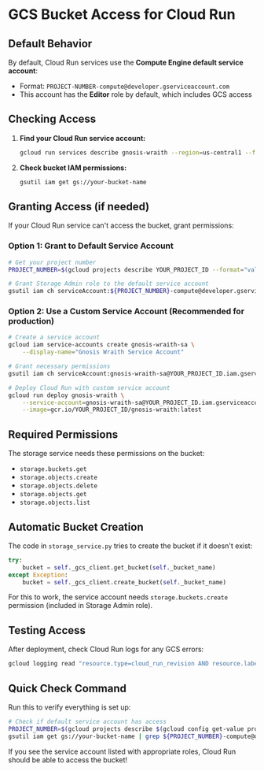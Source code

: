 # GCS Bucket Access for Cloud Run

## Default Behavior

By default, Cloud Run services use the **Compute Engine default service account**:
- Format: `PROJECT-NUMBER-compute@developer.gserviceaccount.com`
- This account has the **Editor** role by default, which includes GCS access

## Checking Access

1. **Find your Cloud Run service account:**
   ```bash
   gcloud run services describe gnosis-wraith --region=us-central1 --format="value(spec.template.spec.serviceAccountName)"
   ```

2. **Check bucket IAM permissions:**
   ```bash
   gsutil iam get gs://your-bucket-name
   ```

## Granting Access (if needed)

If your Cloud Run service can't access the bucket, grant permissions:

### Option 1: Grant to Default Service Account
```bash
# Get your project number
PROJECT_NUMBER=$(gcloud projects describe YOUR_PROJECT_ID --format="value(projectNumber)")

# Grant Storage Admin role to the default service account
gsutil iam ch serviceAccount:${PROJECT_NUMBER}-compute@developer.gserviceaccount.com:roles/storage.admin gs://your-bucket-name
```

### Option 2: Use a Custom Service Account (Recommended for production)
```bash
# Create a service account
gcloud iam service-accounts create gnosis-wraith-sa \
    --display-name="Gnosis Wraith Service Account"

# Grant necessary permissions
gsutil iam ch serviceAccount:gnosis-wraith-sa@YOUR_PROJECT_ID.iam.gserviceaccount.com:roles/storage.objectAdmin gs://your-bucket-name

# Deploy Cloud Run with custom service account
gcloud run deploy gnosis-wraith \
    --service-account=gnosis-wraith-sa@YOUR_PROJECT_ID.iam.gserviceaccount.com \
    --image=gcr.io/YOUR_PROJECT_ID/gnosis-wraith:latest
```

## Required Permissions

The storage service needs these permissions on the bucket:
- `storage.buckets.get`
- `storage.objects.create`
- `storage.objects.delete`
- `storage.objects.get`
- `storage.objects.list`

## Automatic Bucket Creation

The code in `storage_service.py` tries to create the bucket if it doesn't exist:

```python
try:
    bucket = self._gcs_client.get_bucket(self._bucket_name)
except Exception:
    bucket = self._gcs_client.create_bucket(self._bucket_name)
```

For this to work, the service account needs `storage.buckets.create` permission (included in Storage Admin role).

## Testing Access

After deployment, check Cloud Run logs for any GCS errors:
```bash
gcloud logging read "resource.type=cloud_run_revision AND resource.labels.service_name=gnosis-wraith" --limit=50
```

## Quick Check Command

Run this to verify everything is set up:
```bash
# Check if default service account has access
PROJECT_NUMBER=$(gcloud projects describe $(gcloud config get-value project) --format="value(projectNumber)")
gsutil iam get gs://your-bucket-name | grep ${PROJECT_NUMBER}-compute@developer.gserviceaccount.com
```

If you see the service account listed with appropriate roles, Cloud Run should be able to access the bucket!
